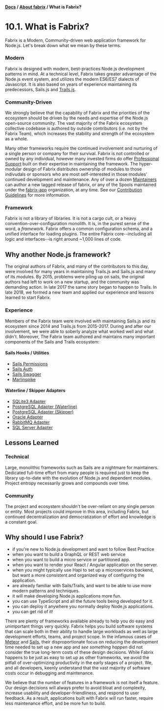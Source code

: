 #### [Docs](../index.md) / [About fabrix](./index.md) / What is Fabrix?  

# 10.1. What is Fabrix?

Fabrix is a Modern, Community-driven web application framework for Node.js. Let's break down what we mean by these terms.

### Modern

Fabrix is designed with modern, best-practices Node.js development patterns in mind. At a technical level, Fabrix takes greater advantage of the Node.js event system, and utilizes the modern ES6/ES7 dialects of Javascript. It is also based on years of experience maintaining its predecessors, Sails.js and [Trails.js](http://github.com/trailsjs/trails).

### Community-Driven

We strongly believe that the capability of Fabrix and the priorities of the ecosystem should be driven by the needs and expertise of the Node.js open-source community. The vast majority of the Fabrix ecosystem collective codebase is authored by outside contributors (i.e. not by the Fabrix Team), which increases the stability and strength of the ecosystem as a whole.

Many other frameworks require the continued involvement and nurturing of a single person or company for their survival. Fabrix is not controlled or owned by any individual, however many invested firms do offer [Professional Support](http://fabrix.app/enterprise) built on their expertise in maintaining the framework. The hyper-modular design of Fabrix distributes ownership of modules to those indivudals or sponsors who are most self-interested in those modules' continued development and maintenance. Any of over a dozen [Maintainers](https://github.com/orgs/fabrix-app/teams/maintainers) can author a new tagged release of fabrix, or any of the Spools maintained under the [fabrix-app](https://github.com/fabrix-app) organization, at any time. See our [Contribution Guidelines](https://github.com/fabrix-app/fabrix/blob/master/.github/CONTRIBUTING.md) for more information.

### Framework

Fabrix is not a library of libraries. It is not a cargo cult, or a heavy convention-over-configuration monolith. It is, in the purest sense of the word, a *framework*. Fabrix offers a common configuration schema, and a unified interface for loading plugins. The entire Fabrix core--including all logic and interfaces--is right around ~1,000 lines of code.

## Why another Node.js framework?

The original authors of Fabrix, and many of the contributors to this day, were involved for many years in maintaining Trails.js and Sails.js and many of its modules. By 2015, problems were piling up on sails, the original authors had left to work on a new startup, and the community was demanding action. In late 2017 the same story began to happen to Trails. In late 2018, we formed a new team and applied our experience and lessons learned to start Fabrix.

### Experience

Members of the Fabrix team were involved with maintaining Sails.js and its ecosystem since 2014 and Trails.js from 2015-2017. During and after our involvement, we were able to soberly analyze what worked well and what didn't. Moreover, The Fabrix team authored and maintains many important components of the Sails and Trails ecosystem:

#### Sails Hooks / Utilities
- [Sails Permissions](https://github.com/fabrix-app/sails-permissions)
- [Sails Auth](https://github.com/fabrix-app/sails-auth)
- [Sails Swagger](https://github.com/fabrix-app/sails-swagger)
- [Marlinspike](https://github.com/tjwebb/marlinspike)

#### Waterline / Skipper Adapters
- [SQLite3 Adapter](https://github.com/waterlinejs/sqlite3-adapter)
- [PostgreSQL Adapter (Waterline)](https://github.com/waterlinejs/postgresql-adapter)
- [PostgreSQL Adapter (Skipper)](https://github.com/skipperjs/skipper-postgresql)
- [Oracle Adapter](https://github.com/waterlinejs/oracle-adapter)
- [RabbitMQ Adapter](https://github.com/waterlinejs/rabbitmq-adapter)
- [SQL Server Adapter](https://github.com/waterlinejs/sqlserver-adapter)

## Lessons Learned

### Technical

Large, monolithic frameworks such as Sails are a nightmare for maintainers. Dedicated full-time effort from many people is required just to keep the library up-to-date with the evolution of Node.js and dependent modules. Project entropy necessarily grows and compounds over time. 

### Community

The project and ecosystem shouldn't be over-reliant on any single person or entity. Most projects could improve in this area, including Fabrix, but continued decentralization and democratization of effort and knowledge is a constant goal.

## Why should I use Fabrix?

- if you're new to Node.js development and want to follow Best Practice
- when you want to build a GraphQL or REST web service
- when you want to build a micro service or partitioned app.
- when you want to render your React / Angular application on the server.
- when you might typically use Hapi to set up a microservices backend, but want a more consistent and organized way of configuring the application.
- are already familiar with Sails/Trails, and want to be able to use more modern patterns and techniques.
- it will make developing Node.js applications more fun.
- you can use TypeScript and all the future tools being developed for it.
- you can deploy it anywhere you normally deploy Node.js applications.
- you can get rid of it!

There are plenty of frameworks available already to help you do easy and unimportant things very quickly. Fabrix helps you build software systems that can scale both in their ability to handle large workloads as well as large development efforts, teams, and project scope. In the infamous cases of [Meteor](https://www.meteor.com/) and [Sails](https://github.com/balderdashy/sails), their disproportionate focus on reducing the development time needed to set up a new app and *see something happen* did not consider the true long-term costs of these design decisions. While Fabrix happens to be just as easy to set up as other frameworks, we avoid the pitfall of over-optimizing productivity in the early stages of a project. We, and all developers, keenly understand that the vast majority of software costs occur in debugging and maintenance.

We believe that the number of features in a framework is not itself a feature. Our design decisions will always prefer to avoid bloat and complexity, increase usability and developer-friendliness, and respond to user feedback. As a result, applications built with Fabrix will run faster, require less maintenance effort, and be more fun to build.
